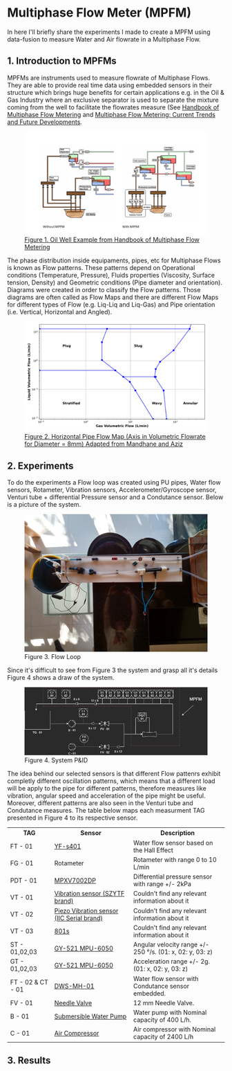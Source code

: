 # Multiphase Flow Meter (MPFM)

In here I'll briefly share the experiments I made to create a MPFM using data-fusion to measure Water and Air flowrate in a Multiphase Flow.

## 1. Introduction to MPFMs


MPFMs are instruments used to measure flowrate of Multiphase Flows. They are able to provide real time data using embedded sensors in their structure which brings huge benefits for certain applications e.g. in the Oil & Gas Industry where an exclusive separator is used to separate the mixture coming from the well to facilitate the flowrates measure (See [Handbook of Multiphase Flow Metering](https://nfogm.no/wp-content/uploads/2014/02/MPFM_Handbook_Revision2_2005_ISBN-82-91341-89-3.pdf) and [Multiphase Flow Metering: Current Trends and Future Developments](https://www.researchgate.net/publication/241783661_Multiphase_Flow_Metering_Current_Trends_and_Future_Developments). 

<figure>
  <img
  src="https://github.com/EduardoPach/Chemical_Engineering/blob/main/Multiphase_Flow_Meter/Images/with_without_MPFM_Oil.png"
  alt="Example of well testing from the MPFM Handbook.">
  <figcaption><a href="https://nfogm.no/wp-content/uploads/2014/02/MPFM_Handbook_Revision2_2005_ISBN-82-91341-89-3.pdf">Figure 1. Oil Well Example from Handbook of Multiphase Flow Metering</a></figcaption>
</figure>

The phase distribution inside equipaments, pipes, etc for Multiphase Flows is known as Flow patterns. These patterns depend on Operational conditions (Temperature, Pressure), Fluids properties (Viscosity, Surface tension, Density) and Geometric conditions (Pipe diameter and orientation). Diagrams were created in order to classify the Flow patterns. Those diagrams are often called as Flow Maps and there are different Flow Maps for different types of Flow (e.g. Liq-Liq and Liq-Gas) and Pipe orientation (i.e. Vertical, Horizontal and Angled).

<figure>
  <img
  src="https://github.com/EduardoPach/Chemical_Engineering/blob/main/Multiphase_Flow_Meter/Images/Flow_Map.png"
  alt="Flow Map adapted from Mandhane.">
  <figcaption><a href="https://www.sciencedirect.com/science/article/abs/pii/0301932274900068">Figure 2. Horizontal Pipe Flow Map (Axis in Volumetric Flowrate for Diameter = 8mm) Adapted from Mandhane and Aziz</a></figcaption>
</figure>

## 2. Experiments

To do the experiments a Flow loop was created using PU pipes, Water flow sensors, Rotameter, Vibration sensors, Accelerometer/Gyroscope sensor, Venturi tube + differential Pressure sensor and a Condutance sensor. Below is a picture of the system.

<figure>
  <img
  src="https://github.com/EduardoPach/Chemical_Engineering/blob/main/Multiphase_Flow_Meter/Images/system.jpg"
  alt="My System.">
  <figcaption>Figure 3. Flow Loop</figcaption>
</figure>



Since it's difficult to see from Figure 3 the system and grasp all it's details Figure 4 shows a draw of the system.

<figure>
  <img
  src="https://github.com/EduardoPach/Chemical_Engineering/blob/main/Multiphase_Flow_Meter/Images/P&ID.png"
  alt="My System draw.">
  <figcaption>Figure 4. System P&ID</figcaption>
</figure>

The idea behind our selected sensors is that different Flow pattenrs exhibit completly different oscillation patterns, which means that a different load will be apply to the pipe for different patterns, therefore measures like vibration, angular speed and acceleration of the pipe might be useful. Moreover, different patterns are also seen in the Venturi tube and Condutance measures. The table below maps each measurment TAG presented in Figure 4 to its respective sensor.


<table style="width:100%">
  <tr>
    <th>TAG</th>
    <th>Sensor</th> 
    <th>Description</th>
  </tr>
  <tr>
    <td>FT - 01</td>
    <td> <a href="https://pt.aliexpress.com/item/32973601341.html?spm=a2g0o.productlist.0.0.32d6aa679EuDiO&algo_pvid=6a3b9d3c-a6d2-4057-8bca-1ec374920d2c&algo_expid=6a3b9d3c-a6d2-4057-8bca-1ec374920d2c-6&btsid=0bb0623a16219632869212815e7c03&ws_ab_test=searchweb0_0,searchweb201602_,searchweb201603_"> YF-s401 </a> </td>
    <td>Water flow sensor based on the Hall Effect</td>
  </tr>
  <tr>
    <td>FG - 01</td>
    <td>Rotameter</td>
    <td>Rotameter with range 0 to 10 L/min</td>
  </tr>
  <tr>
    <td>PDT - 01</td>
    <td> <a href="https://www.digikey.com/en/products/detail/nxp-usa-inc/MPXV7002DP/1168436"> MPXV7002DP </a> </td>
    <td>Differential pressure sensor with range +/- 2kPa</td>
  </tr>
   <tr>
    <td>VT - 01</td>
    <td> <a href="https://pt.aliexpress.com/item/1005001267732402.html?spm=a2g0o.productlist.0.0.460d552eRCdBUJ&algo_pvid=3c29cc12-539e-4777-a70f-c33b55594d35&algo_expid=3c29cc12-539e-4777-a70f-c33b55594d35-24&btsid=0b0a555e16219632267787910e25bd&ws_ab_test=searchweb0_0,searchweb201602_,searchweb201603_"> Vibration sensor (SZYTF brand)</a></td>
    <td>Couldn't find any relevant information about it</td>
  </tr>
   <tr>
    <td>VT - 02</td>
    <td> <a href="https://pt.aliexpress.com/item/1005002010885373.html?spm=a2g0o.productlist.0.0.460d552eRCdBUJ&algo_pvid=3c29cc12-539e-4777-a70f-c33b55594d35&algo_expid=3c29cc12-539e-4777-a70f-c33b55594d35-23&btsid=0b0a555e16219632267787910e25bd&ws_ab_test=searchweb0_0,searchweb201602_,searchweb201603_"> Piezo Vibration sensor (IIC Serial brand) </a> </td>
    <td>Couldn't find any relevant information about it</td>
  </tr>
   <tr>
    <td>VT - 03</td>
    <td> <a href="https://pt.aliexpress.com/item/4001045403018.html?spm=a2g0o.search0302.0.0.3dc71473YKdRnJ&algo_pvid=30f55e7e-e460-4fa1-a9d1-4b7ec18a240a&algo_expid=30f55e7e-e460-4fa1-a9d1-4b7ec18a240a-14&btsid=0bb0622e16219627707677422e306c&ws_ab_test=searchweb0_0,searchweb201602_,searchweb201603_"> 801s </a> </td>
    <td>Couldn't find any relevant information about it</td>
  </tr>
   <tr>
    <td>ST - 01,02,03</td>
    <td> <a href="https://pt.aliexpress.com/item/1005001621877471.html?spm=a2g0o.productlist.0.0.64bd1024uzy4pK&algo_pvid=null&algo_expid=null&btsid=0b0a556216219634375406463eeeee&ws_ab_test=searchweb0_0,searchweb201602_,searchweb201603_"> GY-521 MPU-6050 </a> </td>
    <td>Angular velocity range +/- 250 °/s. (01: x, 02: y, 03: z)</td>
  </tr>
   <tr>
    <td>GT - 01,02,03</td>
    <td><a href="https://pt.aliexpress.com/item/1005001621877471.html?spm=a2g0o.productlist.0.0.64bd1024uzy4pK&algo_pvid=null&algo_expid=null&btsid=0b0a556216219634375406463eeeee&ws_ab_test=searchweb0_0,searchweb201602_,searchweb201603_"> GY-521 MPU-6050 </a> </td>
    <td>Acceleration range +/- 2g. (01: x, 02: y, 03: z)</td>
  </tr>
    <tr>
    <td>FT - 02 & CT - 01</td>
    <td> <a href="https://pt.aliexpress.com/item/32837942827.html?gclid=Cj0KCQjwwLKFBhDPARIsAPzPi-K-W0JMIPXvHhqNyVcwN94E0BFCfMCddK4aI-Mnw_yW6_rqSRDDKj4aAub7EALw_wcB"> DWS-MH-01 </a></td>
    <td>Water flow sensor with Condutance sensor embedded.</td>
  </tr>
    </tr>
    <tr>
    <td>FV - 01</td>
    <td> <a href="https://produto.mercadolivre.com.br/MLB-1793792454-valvula-pneumatica-12mm-_JM?matt_tool=35419131&matt_word=&matt_source=google&matt_campaign_id=12410582774&matt_ad_group_id=116564269605&matt_match_type=&matt_network=g&matt_device=c&matt_creative=500616071919&matt_keyword=&matt_ad_position=&matt_ad_type=pla&matt_merchant_id=305341964&matt_product_id=MLB1793792454&matt_product_partition_id=306248980482&matt_target_id=aud-1010920718118:pla-306248980482&gclid=Cj0KCQjwwLKFBhDPARIsAPzPi-KFdtpy24TuR9dJZg_y_NHVj-HQWIu_CotiNMm5UjCpOBn9f2Gip1YaAmEtEALw_wcB"> Needle Valve </a></td>
    <td>12 mm Needle Valve.</td>
  </tr>
    </tr>
    <tr>
    <td>B - 01</td>
    <td> <a href="https://pt.aliexpress.com/item/4000053282569.html?spm=a2g0s.9042311.0.0.2742b90aHtHVwp"> Submersible Water Pump </a></td>
    <td>Water pump with Nominal capacity of 400 L/h.</td>
  </tr>
    </tr>
    <tr>
    <td>C - 01</td>
    <td> <a href="https://www.amazon.in/BOYU-Electomagnetic-Air-Compressor-ACQ-003/dp/B0792DMPPF"> Air Compressor </a></td>
    <td>Air compressor with Nominal capacity of 2400 L/h</td>
  </tr>
</table>

## 3. Results
